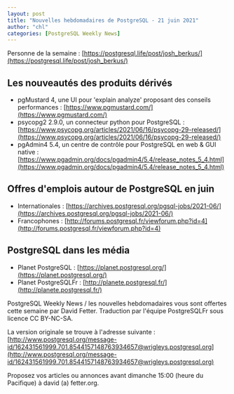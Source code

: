 ```yaml
---
layout: post
title: "Nouvelles hebdomadaires de PostgreSQL - 21 juin 2021"
author: "chl"
categories: [PostgreSQL Weekly News]
---
```


Personne de la semaine : [https://postgresql.life/post/josh_berkus/](https://postgresql.life/post/josh_berkus/)

## Les nouveautés des produits dérivés

- pgMustard 4, une UI pour 'explain analyze' proposant des conseils performances :
  [https://www.pgmustard.com/](https://www.pgmustard.com/)
- psycopg2 2.9.0, un connecteur python pour PostgreSQL :
  [https://www.psycopg.org/articles/2021/06/16/psycopg-29-released/](https://www.psycopg.org/articles/2021/06/16/psycopg-29-released/)
- pgAdmin4 5.4, un centre de contrôle pour PostgreSQL en web & GUI native :
  [https://www.pgadmin.org/docs/pgadmin4/5.4/release_notes_5_4.html](https://www.pgadmin.org/docs/pgadmin4/5.4/release_notes_5_4.html)

<!--more-->

## Offres d'emplois autour de PostgreSQL en juin

- Internationales : [https://archives.postgresql.org/pgsql-jobs/2021-06/](https://archives.postgresql.org/pgsql-jobs/2021-06/)
- Francophones : [http://forums.postgresql.fr/viewforum.php?id=4](http://forums.postgresql.fr/viewforum.php?id=4)

## PostgreSQL dans les média

- Planet PostgreSQL : [https://planet.postgresql.org/](https://planet.postgresql.org/)
- Planet PostgreSQLFr : [http://planete.postgresql.fr/](http://planete.postgresql.fr/)

PostgreSQL Weekly News / les nouvelles hebdomadaires vous sont offertes cette semaine par David Fetter. Traduction par l'équipe PostgreSQLFr sous licence CC BY-NC-SA.


La version originale se trouve à l'adresse suivante :
[http://www.postgresql.org/message-id/162431561999.701.8544157148763934657@wrigleys.postgresql.org](http://www.postgresql.org/message-id/162431561999.701.8544157148763934657@wrigleys.postgresql.org)

Proposez vos articles ou annonces avant dimanche 15:00 (heure du Pacifique) à david (a) fetter.org.

